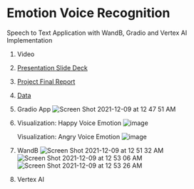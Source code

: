 # Emotion Voice Recognition 
 Speech to Text Application with WandB, Gradio and Vertex AI Implementation

1. Video
2. [Presentation Slide Deck](https://docs.google.com/presentation/d/1-oAgCE3lRnfluL5_81Fle0Ob5clA56obJb8_h8iBp6k/edit#slide=id.g103c86387bb_0_166)
3. [Project Final Report](https://docs.google.com/document/d/1q2SaXnbcIpTH_P9CYasodLvXIYnPD5wzxFNv73Lzajw/edit#)
4. [Data](https://drive.google.com/drive/folders/1A-hQey9c_l-zRqQeAXd79XCkUjwT5h5a?usp=sharing)
5. Gradio App
![Screen Shot 2021-12-09 at 12 47 51 AM](https://user-images.githubusercontent.com/62075076/145441600-4fbc8fe3-b71b-416c-b835-e86624c07911.png)
6. Visualization: Happy Voice Emotion
   ![image](https://user-images.githubusercontent.com/46585696/145463773-5c920e8e-332a-4bfc-85ca-abc12943e270.png)

   
   Visualization: Angry Voice Emotion
   ![image](https://user-images.githubusercontent.com/46585696/145463974-feed81bf-9166-4736-93eb-a215591d8385.png)


8. WandB
![Screen Shot 2021-12-09 at 12 51 32 AM](https://user-images.githubusercontent.com/62075076/145441897-fb289221-5a49-4b9a-b6aa-184c71cb6c2d.png)
![Screen Shot 2021-12-09 at 12 53 06 AM](https://user-images.githubusercontent.com/62075076/145441923-75844263-7a09-42a7-b85b-de00ab26bd05.png)
![Screen Shot 2021-12-09 at 12 53 26 AM](https://user-images.githubusercontent.com/62075076/145441969-0246b3d7-b5d9-4fb2-a4c2-1e4b49259517.png)
7. Vertex AI
